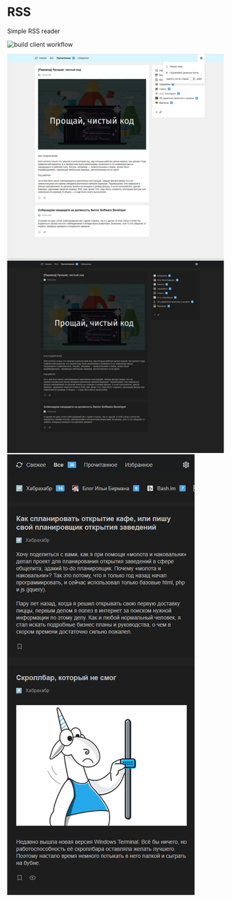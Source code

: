 # RSS
Simple RSS reader

![build client workflow](https://github.com/sergeylenkov/RSS/actions/workflows/github-actions.yml/badge.svg)

![RSS](Screenshot.png)
![RSS](Screenshot2.png)
![RSS](Screenshot3.png)

